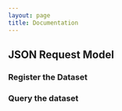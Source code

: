 ```yaml
---
layout: page
title: Documentation
---
```


## JSON Request Model

### Register the Dataset

### Query the dataset